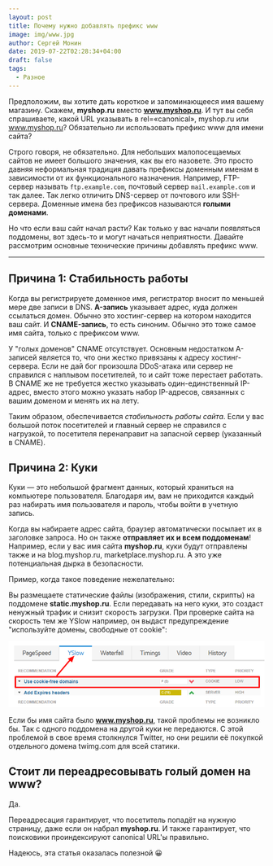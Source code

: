 ```yaml
---
layout: post
title: Почему нужно добавлять префикс www
image: img/www.jpg
author: Сергей Монин
date: 2019-07-22T02:28:34+04:00
draft: false
tags: 
  - Разное
---
```


Предположим, вы хотите дать короткое и запоминающееся имя вашему магазину. Скажем, **myshop.ru** вместо **www.myshop.ru**. И тут вы себя спрашиваете, какой URL указывать в rel=«canonical», myshop.ru или www.myshop.ru? Обязательно ли использовать префикс www для имени сайта?  

Строго говоря, не обязательно. Для небольших малопосещаемых сайтов не имеет большого значения, как вы его назовете. Это просто давняя неформальная традиция давать префиксы доменным именам в зависимости от их функционального назначения. Например, FTP-сервер называть ```ftp.example.com```, почтовый сервер ```mail.example.com``` и так далее. Так легко отличить DNS-сервер от почтового или SSH-сервера. Доменные имена без префиксов называются **голыми доменами**.

Но что если ваш сайт начал расти? Как только у вас начали появляться поддомены, вот здесь-то и могут начаться неприятности. Давайте рассмотрим основные технические причины добавлять префикс www.

---

## Причина 1: Стабильность работы

Когда вы регистрируете доменное имя, регистратор вносит по меньшей мере две записи в DNS. **A-запись** указывает адрес, куда должен ссылаться домен. Обычно это хостинг-сервер на котором находится ваш сайт. И **CNAME-запись**, то есть синоним. Обычно это тоже самое имя сайта, только с префиксом www.  

У "голых доменов" CNAME отсутствует. Основным недостатком A-записей является то, что они жестко привязаны к адресу хостинг-сервера. Если не дай бог произошла DDoS-атака или сервер не справился с наплывом посетителей, то и сайт тоже перестает работать. В CNAME же не требуется жестко указывать один-единственный IP-адрес, вместо этого можно указать набор IP-адресов, связанных с вашим доменом и менять их на лету.

Таким образом, обеспечивается *стабильность работы сайта*. Если у вас большой поток посетителей и главный сервер не справился с нагрузкой, то посетителя перенаправит на запасной сервер (указанный в CNAME).

## Причина 2: Куки

Куки — это небольшой фрагмент данных, который храниться на компьютере пользователя. Благодаря им, вам не приходится каждый раз набирать имя пользователя и пароль, чтобы войти в учетную запись.

Когда вы набираете адрес сайта, браузер автоматически посылает их в заголовке запроса. Но он также **отправляет их и всем поддоменам**! Например, если у вас имя сайта **myshop.ru**, куки будут отправлены также и на blog.myshop.ru, marketplace.myshop.ru. А это уже потенциальная дырка в безопасности.

Пример, когда такое поведение нежелательно:

Вы размещаете статические файлы (изображения, стили, скрипты) на поддомене **static.myshop.ru**. Если передавать на него куки, это создаст ненужный трафик и снизит скорость загрузки. При проверке сайта на скорость тем же YSlow например, он выдаст предупреждение "используйте домены, свободные от cookie":

![Предупреждение "Use cookie-free domains"](./img/use-cookie-free-domains-warning.png)   

Если бы имя сайта было **www.myshop.ru**, такой проблемы не возникло бы. Так с одного поддомена на другой куки не передаются. С этой проблемой в свое время столкнулся Twitter, но они решили её покупкой отдельного домена twimg.com для всей статики. 

## Стоит ли переадресовывать голый домен на www?

Да.

Переадресация гарантирует, что посетитель попадёт на нужную страницу, даже если он набрал **myshop.ru**. И также гарантирует, что поисковики проиндексируют canonical URL'ы правильно.

Надеюсь, эта статья оказалась полезной 😀
